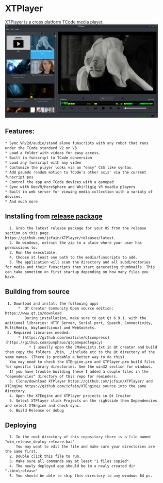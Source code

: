 # XTPlayer
XTPlayer is a cross platform TCode media player. 
![Main window](/main.jpg)

## Features: 
    * Sync VR/2d/audio/stand alone funscripts with any robot that runs under the TCode standard V2 or V3 
    * Load a folder with videos for easy access.
    * Built in funscript to TCode conversion
    * Load any funscript with any video
    * Customize the player looks via an "easy" CSS like syntax.
    * Add psuedo random motion to TCode's other axis' via the current funscript pos
    * Control the app and TCode devices with a gamepad
    * Sync with DeoVR/HereSphere and Whirligig VR meadia players
    * Built in web server for viewing media collection with a variaty of devices.
    * And much more
    
## Installing from [release package](https://github.com/jcfain/XTPlayer/releases/latest)
      1. Grab the latest release package for your OS from the release section on this page. https://github.com/jcfain/XTPlayer/releases/latest.
      2. On windows, extract the zip to a place where your user has permissions to.
      3. Run the executable.
      4. Choose at least one path to the media/funscripts to add.
      5. The application will scan the directory and all subdirectories for media and their funscripts then start generating thumbnails. This can take sometime on first startup depending on how many files you have.

## Building from source
     1. Download and install the following apps
          *  QT Creator Community Open source edition: https://www.qt.io/download 
             During installation, make sure to get Qt 6.9.1. with the aditional libraries: HTTP Server, Serial port, Speech, Connectivity, MultiMedia, Wayland(Linux) and WebSockets.
     2. Required libraries needed:
          * [https://github.com/nezticle/qtcompress](https://github.com/pumphaus/qtgamepadlegacy)
               * I usually open the CMakeLists.txt in Qt creator and build them copy the folders ./bin, ./include etc to the Qt directory of the same names. (There is probably a better way to do this)
      You may need to check the XTEngine.pro and XTPlayer.pro build files for specific library directories. See the win32 section for windows.
      If you have trouble building these I added a couple files in the "dependencies" directory of this repo for reminders.
      3. Clone/download XTPlayer https://github.com/jcfain/XTPlayer/ and XTEngine https://github.com/jcfain/XTEngine/ source into the same directory.
      4. Open the XTEngine and XTPlayer projects in Qt Creator
      5. Select XTPlayer click Projects on the rightside then Dependencies and select XTEngine and check sync.
      6. Build Release or debug
          
 ## Deploying
      1. In the root directory of this repository there is a file named "win_release_deploy-release.bat"
         You may want to edit the file and make sure your directories are the same first.
      2. Double click this file to run.
      3. Make sure all commands say at least "1 files copied".
      4. The newly deployed app should be in a newly created dir ".\bin\release"
      5. You should be able to ship this directory to any windows 64 pc.
    


